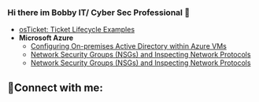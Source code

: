 ### Hi there im Bobby IT/ Cyber Sec Professional 👋

  - [osTicket: Ticket Lifecycle Examples](https://github.com/ticket-lifecycle)
- <b>Microsoft Azure</b>
  - [Configuring On-premises Active Directory within Azure VMs](https://github.com//configure-ad)
  - [Network Security Groups (NSGs) and Inspecting Network Protocols](https://github.com//azure-network-protols)
  - [Network Security Groups (NSGs) and Inspecting Network Protocols](https://github.com//azure-network-protocols)

<h2>🤳Connect with me:</h2><!--
**bobbyb320/bobbyb320** is a ✨ _special_ ✨ repository because its `README.md` (this file) appears on your GitHub profile.

Here are some ideas to get you started:

- 🔭 I’m currently working on ...
- 🌱 I’m currently learning ...
- 👯 I’m looking to collaborate on ...
- 🤔 I’m looking for help with ...
- 💬 Ask me about ...
- 📫 How to reach me: ...
- 😄 Pronouns: ...
- ⚡ Fun fact: ...
-->
